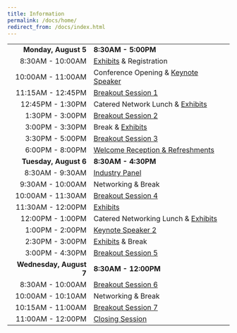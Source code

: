 ```yaml
---
title: Information
permalink: /docs/home/
redirect_from: /docs/index.html
---
```


|     |     |
|------------------:|--------------------------------------|
|          **Monday, August 5** | **8:30AM - 5:00PM**                         |
|  8:30AM - 10:00AM | [Exhibits](../exhibitors/) & Registration              |
| 10:00AM - 11:00AM | Conference Opening & [Keynote Speaker](../keynote1/) |
| 11:15AM - 12:45PM | [Breakout Session 1](../breakout1/)                   |
|  12:45PM - 1:30PM | Catered Network Lunch & [Exhibits](../exhibitors/)     |
|   1:30PM - 3:00PM | [Breakout Session 2](../breakout2/)                |
|   3:00PM - 3:30PM | Break & [Exhibits](../exhibitors/)                     |
|   3:30PM - 5:00PM | [Breakout Session 3](../breakout3/)                  |
|   6:00PM - 8:00PM | [Welcome Reception & Refreshments](../reception/)     |
|          **Tuesday, August 6** | **8:30AM - 4:30PM**                         |
|  8:30AM - 9:30AM | [Industry Panel](../industry/)             |
| 9:30AM - 10:00AM | Networking & Break |
| 10:00AM - 11:30AM | [Breakout Session 4](../breakout4/)                  |
|  11:30AM - 12:00PM | [Exhibits](../exhibitors/)     |
|   12:00PM - 1:00PM | Catered Networking Lunch & [Exhibits](../exhibitors/)   |
|   1:00PM - 2:00PM |  [Keynote Speaker 2](../keynote2/)                  |
|   2:30PM - 3:00PM | [Exhibits](../exhibitors/) & Break                   |
|   3:00PM - 4:30PM | [Breakout Session 5](../breakout5/)   |
|          **Wednesday, August 7** | **8:30AM - 12:00PM**                         |
|  8:30AM - 10:00AM | [Breakout Session 6](../breakout6/)             |
| 10:00AM - 10:10AM | Networking & Break |
| 10:15AM - 11:00AM | [Breakout Session 7](../breakout7/)                  |
|  11:00AM - 12:00PM | [Closing Session](../surveys/)     |